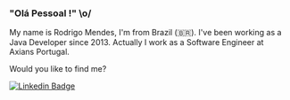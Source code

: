 ### "Olá Pessoal !" \o/ 

My name is Rodrigo Mendes, I'm from Brazil (🇧🇷). I've been working as a Java Developer since 2013. Actually I work as a Software Engineer at Axians Portugal.

Would you like to find me?

[![Linkedin Badge](https://img.shields.io/badge/-LinkedIn-blue?style=flat-square&logo=Linkedin&logoColor=white&link=https://www.linkedin.com/in/rodrigomendes-silva/)](https://www.linkedin.com/in/rodrigomendes-silva/)

<!--
**rodrigorodes/rodrigorodes** is a ✨ _special_ ✨ repository because its `README.md` (this file) appears on your GitHub profile.

Here are some ideas to get you started:

- 🔭 I’m currently working on ...
- 🌱 I’m currently learning ...
- 👯 I’m looking to collaborate on ...
- 🤔 I’m looking for help with ...
- 💬 Ask me about ...
- 📫 How to reach me: ...
- 😄 Pronouns: ...
- ⚡ Fun fact: ...
-->
